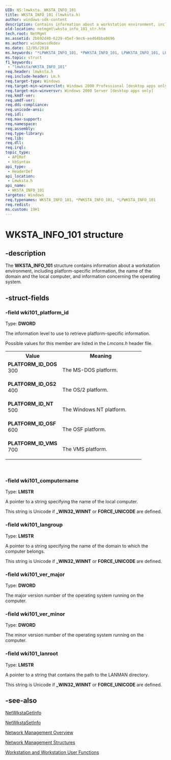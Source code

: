```yaml
---
UID: NS:lmwksta._WKSTA_INFO_101
title: WKSTA_INFO_101 (lmwksta.h)
author: windows-sdk-content
description: Contains information about a workstation environment, including platform-specific information, the name of the domain and the local computer, and information concerning the operating system.
old-location: netmgmt\wksta_info_101_str.htm
tech.root: NetMgmt
ms.assetid: 2b692d40-6229-45ef-9ec6-ee464bba0696
ms.author: windowssdkdev
ms.date: 12/05/2018
ms.keywords: "*LPWKSTA_INFO_101, *PWKSTA_INFO_101, LPWKSTA_INFO_101, LPWKSTA_INFO_101 structure pointer [Network Management], PLATFORM_ID_DOS, PLATFORM_ID_NT, PLATFORM_ID_OS2, PLATFORM_ID_OSF, PLATFORM_ID_VMS, PWKSTA_INFO_101, PWKSTA_INFO_101 structure pointer [Network Management], WKSTA_INFO_101, WKSTA_INFO_101 structure [Network Management], _win32_wksta_info_101_str, lmwksta/LPWKSTA_INFO_101, lmwksta/PWKSTA_INFO_101, lmwksta/WKSTA_INFO_101, netmgmt.wksta_info_101_str"
ms.topic: struct
f1_keywords: 
 - "lmwksta/WKSTA_INFO_101"
req.header: lmwksta.h
req.include-header: Lm.h
req.target-type: Windows
req.target-min-winverclnt: Windows 2000 Professional [desktop apps only]
req.target-min-winversvr: Windows 2000 Server [desktop apps only]
req.kmdf-ver: 
req.umdf-ver: 
req.ddi-compliance: 
req.unicode-ansi: 
req.idl: 
req.max-support: 
req.namespace: 
req.assembly: 
req.type-library: 
req.lib: 
req.dll: 
req.irql: 
topic_type:
 - APIRef
 - kbSyntax
api_type:
 - HeaderDef
api_location:
 - Lmwksta.h
api_name:
 - WKSTA_INFO_101
targetos: Windows
req.typenames: WKSTA_INFO_101, *PWKSTA_INFO_101, *LPWKSTA_INFO_101
req.redist: 
ms.custom: 19H1
---
```


# WKSTA_INFO_101 structure


## -description


The
				<b>WKSTA_INFO_101</b> structure contains information about a workstation environment, including platform-specific information, the name of the domain and the local computer, and information concerning the operating system.


## -struct-fields




### -field wki101_platform_id

Type: <b>DWORD</b>

The information level to use to retrieve platform-specific information. 

Possible values for this member are listed in the <i>Lmcons.h</i> header file.


<table>
<tr>
<th>Value</th>
<th>Meaning</th>
</tr>
<tr>
<td width="40%"><a id="PLATFORM_ID_DOS"></a><a id="platform_id_dos"></a><dl>
<dt><b>PLATFORM_ID_DOS</b></dt>
<dt>300</dt>
</dl>
</td>
<td width="60%">
The MS-DOS platform.

</td>
</tr>
<tr>
<td width="40%"><a id="PLATFORM_ID_OS2"></a><a id="platform_id_os2"></a><dl>
<dt><b>PLATFORM_ID_OS2</b></dt>
<dt>400</dt>
</dl>
</td>
<td width="60%">
The OS/2 platform.

</td>
</tr>
<tr>
<td width="40%"><a id="PLATFORM_ID_NT"></a><a id="platform_id_nt"></a><dl>
<dt><b>PLATFORM_ID_NT</b></dt>
<dt>500</dt>
</dl>
</td>
<td width="60%">
The Windows NT platform.

</td>
</tr>
<tr>
<td width="40%"><a id="PLATFORM_ID_OSF"></a><a id="platform_id_osf"></a><dl>
<dt><b>PLATFORM_ID_OSF</b></dt>
<dt>600</dt>
</dl>
</td>
<td width="60%">
The OSF platform.

</td>
</tr>
<tr>
<td width="40%"><a id="PLATFORM_ID_VMS"></a><a id="platform_id_vms"></a><dl>
<dt><b>PLATFORM_ID_VMS</b></dt>
<dt>700</dt>
</dl>
</td>
<td width="60%">
The VMS platform.

</td>
</tr>
</table>
 


### -field wki101_computername

Type: <b>LMSTR</b>

A pointer to a string specifying the name of the local computer.

This string is Unicode if  <b>_WIN32_WINNT</b> or <b>FORCE_UNICODE</b> are defined.


### -field wki101_langroup

Type: <b>LMSTR</b>

A pointer to a string specifying the name of the domain to which the computer belongs.

This string is Unicode if  <b>_WIN32_WINNT</b> or <b>FORCE_UNICODE</b> are defined.


### -field wki101_ver_major

Type: <b>DWORD</b>

The major version number of the operating system running on the computer.


### -field wki101_ver_minor

Type: <b>DWORD</b>

The minor version number of the operating system running on the computer.


### -field wki101_lanroot

Type: <b>LMSTR</b>

A pointer to a string that contains the path to the LANMAN directory.

This string is Unicode if  <b>_WIN32_WINNT</b> or <b>FORCE_UNICODE</b> are defined.


## -see-also




<a href="https://docs.microsoft.com/windows/desktop/api/lmwksta/nf-lmwksta-netwkstagetinfo">NetWkstaGetInfo</a>



<a href="https://docs.microsoft.com/windows/desktop/api/lmwksta/nf-lmwksta-netwkstasetinfo">NetWkstaSetInfo</a>



<a href="https://docs.microsoft.com/windows/desktop/NetMgmt/network-management">Network Management Overview</a>



<a href="https://docs.microsoft.com/windows/desktop/NetMgmt/network-management-structures">Network Management Structures</a>



<a href="https://docs.microsoft.com/windows/desktop/NetMgmt/workstation-and-workstation-user-functions">Workstation and Workstation User Functions</a>
 

 

